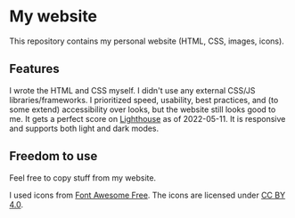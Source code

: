 # My website

This repository contains my personal website (HTML, CSS, images, icons).

## Features

I wrote the HTML and CSS myself. I didn't use any external CSS/JS libraries/frameworks.
I prioritized speed, usability, best practices, and (to some extend) accessibility
over looks, but the website still looks good to me.
It gets a perfect score on [Lighthouse](https://developers.google.com/web/tools/lighthouse)
as of 2022-05-11.
It is responsive and supports both light and dark modes.

## Freedom to use

Feel free to copy stuff from my website.

I used icons from [Font Awesome Free](https://fontawesome.com/license/free).
The icons are licensed under [CC BY 4.0](https://creativecommons.org/licenses/by/4.0/).
